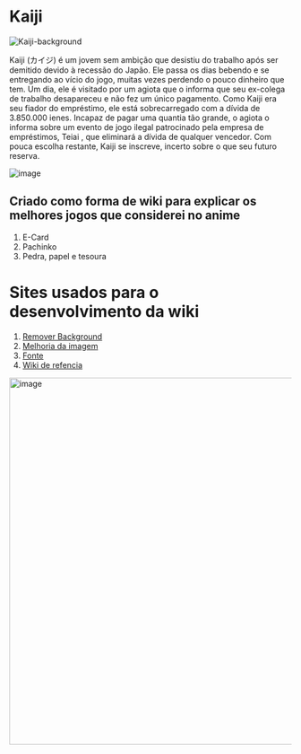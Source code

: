 <h1>Kaiji</h1>

![Kaiji-background](https://github.com/user-attachments/assets/3b9facdf-bc97-4c2f-ae11-758beca7bd4f)

<p>Kaiji (カイジ) é um jovem sem ambição que desistiu do trabalho após ser demitido devido à recessão do Japão. Ele passa os dias bebendo e se entregando ao vício do jogo, muitas vezes perdendo o pouco dinheiro que tem. Um dia, ele é visitado por um agiota que o informa que seu ex-colega de trabalho desapareceu e não fez um único pagamento. Como Kaiji era seu fiador do empréstimo, ele está sobrecarregado com a dívida de 3.850.000 ienes. Incapaz de pagar uma quantia tão grande, o agiota o informa sobre um evento de jogo ilegal patrocinado pela empresa de empréstimos, Teiai , que eliminará a dívida de qualquer vencedor. Com pouca escolha restante, Kaiji se inscreve, incerto sobre o que seu futuro reserva.</p>

![image](https://github.com/user-attachments/assets/ee65c0d5-41a6-40c7-a1cc-404fe133a3fa)

<h2>Criado como forma de wiki para explicar os melhores jogos que considerei no anime</h2>
<ol><li>
  E-Card </li>
 <li> Pachinko
</li>
<li>Pedra, papel e tesoura</li></ol>

# Sites usados para o desenvolvimento da wiki
<ol>
  <li> <a href="https://www.remove.bg/pt-br">Remover Background</a></li>
  <li> <a href="https://www.iloveimg.com/pt">Melhoria da imagem</a></li>
 <li>  <a href="https://www.dafont.com/pt/ttf.d592">Fonte</a> </li>
 <li> <a href="https://kaiji.fandom.com/wiki/Kaiji_Wiki">Wiki de refencia</a> </li>
</ol>


<img width="1325" height="654" alt="image" src="https://github.com/user-attachments/assets/c1ea7a6b-8470-451b-b32c-8a41d53b96a6" />


